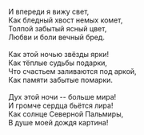 И впереди я вижу свет,<br />
Как бледный хвост немых комет,<br />
Толпой забытый ясный цвет,<br />
Любви и боли вечный бред.<br />
<br />
Как этой ночью звёзды ярки!<br />
Как тёплые судьбы подарки,<br />
Что счастьем заливаются под аркой,<br />
Как памяти забытые помарки.<br />
<br />
Дух этой ночи -- больше мира!<br />
И громче сердца бьётся лира!<br />
Как солнце Северной Пальмиры,<br />
В душе моей дождя картина!